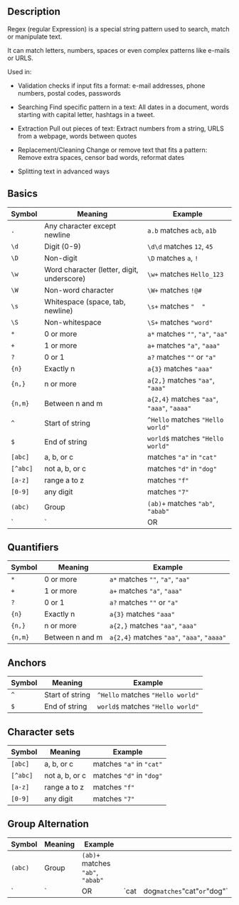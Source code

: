 ## Description 

Regex (regular Expression) is a special string pattern used to search, match or manipulate text. 

It can match letters, numbers, spaces or even complex patterns like e-mails or URLS. 

Used in: 
- Validation
checks if input fits a format: e-mail addresses, phone numbers, postal codes, passwords

- Searching
Find specific pattern in a text: All dates in a document, words starting with capital letter, hashtags in a tweet.

- Extraction
Pull out pieces of text: Extract numbers from a string, URLS from a webpage, words between quotes

- Replacement/Cleaning
Change or remove text that fits a pattern: Remove extra spaces, censor bad words, reformat dates

- Splitting text in advanced ways

## Basics
| Symbol | Meaning | Example |
|--------|---------|---------|
| `.`    | Any character except newline | `a.b` matches `acb`, `a1b` |
| `\d`   | Digit (0-9) | `\d\d` matches `12`, `45` |
| `\D`   | Non-digit | `\D` matches `a`, `!` |
| `\w`   | Word character (letter, digit, underscore) | `\w+` matches `Hello_123` |
| `\W`   | Non-word character | `\W+` matches `!@#` |
| `\s`   | Whitespace (space, tab, newline) | `\s+` matches `"  "` |
| `\S`   | Non-whitespace | `\S+` matches `"word"` |
| `*`    | 0 or more | `a*` matches `""`, `"a"`, `"aa"` |
| `+`    | 1 or more | `a+` matches `"a"`, `"aaa"` |
| `?`    | 0 or 1 | `a?` matches `""` or `"a"` |
| `{n}`  | Exactly n | `a{3}` matches `"aaa"` |
| `{n,}` | n or more | `a{2,}` matches `"aa"`, `"aaa"` |
| `{n,m}`| Between n and m | `a{2,4}` matches `"aa"`, `"aaa"`, `"aaaa"` |
| `^`    | Start of string | `^Hello` matches `"Hello world"` |
| `$`    | End of string | `world$` matches `"Hello world"` |
| `[abc]`| a, b, or c | matches `"a"` in `"cat"` |
| `[^abc]`| not a, b, or c | matches `"d"` in `"dog"` |
| `[a-z]`| range a to z | matches `"f"` |
| `[0-9]`| any digit | matches `"7"` |
| `(abc)`| Group | `(ab)+` matches `"ab"`, `"abab"` |
| `|`    | OR | `cat|dog` matches `"cat"` or `"dog"` |

## Quantifiers
| Symbol  | Meaning         | Example                                     |
|---------|----------------|--------------------------------------------|
| `*`     | 0 or more       | `a*` matches `""`, `"a"`, `"aa"`          |
| `+`     | 1 or more       | `a+` matches `"a"`, `"aaa"`               |
| `?`     | 0 or 1          | `a?` matches `""` or `"a"`                |
| `{n}`   | Exactly n       | `a{3}` matches `"aaa"`                     |
| `{n,}`  | n or more       | `a{2,}` matches `"aa"`, `"aaa"`           |
| `{n,m}` | Between n and m | `a{2,4}` matches `"aa"`, `"aaa"`, `"aaaa"`|

## Anchors
| Symbol | Meaning         | Example                           |
|--------|----------------|----------------------------------|
| `^`    | Start of string | `^Hello` matches `"Hello world"` |
| `$`    | End of string   | `world$` matches `"Hello world"` |

## Character sets
| Symbol   | Meaning        | Example                   |
|----------|----------------|---------------------------|
| `[abc]`  | a, b, or c     | matches `"a"` in `"cat"` |
| `[^abc]` | not a, b, or c | matches `"d"` in `"dog"` |
| `[a-z]`  | range a to z   | matches `"f"`            |
| `[0-9]`  | any digit      | matches `"7"`            |

## Group Alternation 

| Symbol  | Meaning | Example                          |      |                             |
| ------- | ------- | -------------------------------- | ---- | --------------------------- |
| `(abc)` | Group   | `(ab)+` matches `"ab"`, `"abab"` |      |                             |
| `       | `       | OR                               | `cat | dog`matches`"cat"`or`"dog"` |





